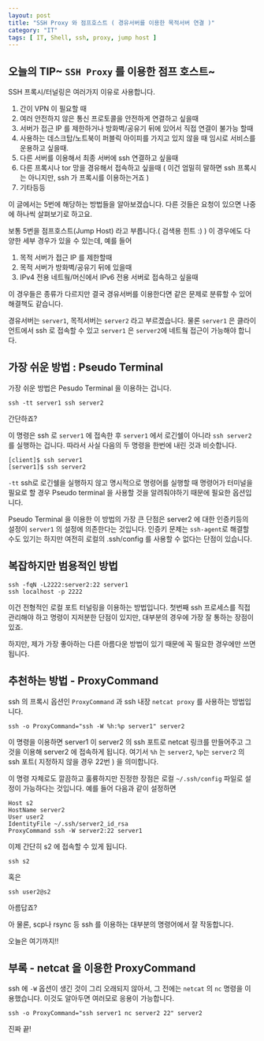 ```yaml
---
layout: post
title: "SSH Proxy 와 점프호스트 ( 경유서버를 이용한 목적서버 연결 )"
category: "IT"
tags: [ IT, Shell, ssh, proxy, jump host ]
---
```

## 오늘의 TIP~  `SSH Proxy` 를 이용한 점프 호스트~

SSH 프록시/터널링은 여러가지 이유로 사용합니다.

1. 간이 VPN 이 필요할 때
2. 여러 안전하지 않은 통신 프로토콜을 안전하게 연결하고 싶을때
3. 서버가 접근 IP 를 제한하거나 방화벽/공유기 뒤에 있어서 직접 연결이 불가능 할때
4. 사용하는 데스크탑/노트북이 퍼블릭 아이피를 가지고 있지 않을 때 임시로 서비스를 운용하고 싶을때.
5. 다른 서버를 이용해서 최종 서버에 ssh 연결하고 싶을때
6. 다른 프록시나 tor 망을 경유해서 접속하고 싶을때 ( 이건 엄밀히 말하면 ssh 프록시는 아니지만, ssh 가 프록시를 이용하는거죠 )
7. 기타등등

이 글에서는 5번에 해당하는 방법들을 알아보겠습니다. 다른 것들은 요청이 있으면 나중에 하나씩 살펴보기로 하고요.

보통 5번을 점프호스트(Jump Host) 라고 부릅니다.( 검색용 힌트 :) ) 이 경우에도 다양한 세부 경우가 있을 수 있는데, 예를 들어
1. 목적 서버가 접근 IP 를 제한할때
2. 목적 서버가 방화벽/공유기 뒤에 있을때
3. IPv4 전용 네트웤/머신에서 IPv6 전용 서버로 접속하고 싶을때

이 경우들은 종류가 다르지만 결국 경유서버를 이용한다면 같은 문제로 분류할 수 있어 해결책도 같습니다.

경유서버는 `server1`, 목적서버는 `server2` 라고 부르겠습니다. 물론 `server1` 은 클라이언트에서 ssh 로 접속할 수 있고 `server1` 은 `server2`에 네트웤 접근이 가능해야 합니다.

## 가장 쉬운 방법 : Pseudo Terminal

가장 쉬운 방법은 Pesudo Terminal 을 이용하는 겁니다.

```
ssh -tt server1 ssh server2
```
간단하죠?

이 명령은 ssh 로 `server1` 에 접속한 후 `server1` 에서 로긴쉘이 아니라 `ssh server2` 를 실행하는 겁니다. 따라서 사실 다음의 두 명령을 한번에 내린 것과 비슷합니다.

```
[client]$ ssh server1
[server1]$ ssh server2
```

`-tt` ssh로 로긴쉘을 실행하지 않고 명시적으로 명령어를 실행할 때 명령어가 터미널을 필요로 할 경우 Pseudo terminal 을 사용할 것을 알려줘야하기 때문에 필요한 옵션입니다.

Pseudo Terminal 을 이용한 이 방법의 가장 큰 단점은 server2 에 대한 인증키등의 설정이 `server1` 의 설정에 의존한다는 것입니다. 인증키 문제는 `ssh-agent`로 해결할 수도 있기는 하지만 여전히 로컬의 .ssh/config 를 사용할 수 없다는 단점이 있습니다.

## 복잡하지만 범용적인 방법
```
ssh -fqN -L2222:server2:22 server1
ssh localhost -p 2222
```
이건 전형적인 로컬 포트 터널링을 이용하는 방법입니다.
첫번째 ssh 프로세스를 직접 관리해야 하고 명령이 지저분한 단점이 있지만, 대부분의 경우에 가장 잘 통하는 장점이 있죠.

하지만, 제가 가장 좋아하는 다른 아름다운 방법이 있기 때문에 꼭 필요한 경우에만 쓰면 됩니다.

## 추천하는 방법 - ProxyCommand
ssh 의 프록시 옵션인 `ProxyCommand` 과 ssh 내장 `netcat proxy` 를 사용하는 방법입니다.

```
ssh -o ProxyCommand="ssh -W %h:%p server1" server2
```

이 명령을 이용하면 server1 이 server2 의 ssh 포트로 netcat 링크를 만들어주고 그것을 이용해 server2 에 접속하게 됩니다. 여기서 `%h` 는 `server2`, `%p`는 `server2` 의 ssh 포트( 지정하지 않을 경우 22번 ) 을 의미합니다.

이 명령 자체로도 깔끔하고 훌륭하지만 진정한 장점은 로컬 `~/.ssh/config` 파일로 설정이 가능하다는 것입니다. 예를 들어 다음과 같이 설정하면

```
Host s2
HostName server2
User user2
IdentityFile ~/.ssh/server2_id_rsa
ProxyCommand ssh -W server2:22 server1
```

이제 간단히 s2 에 접속할 수 있게 됩니다.

```
ssh s2
```

혹은

```
ssh user2@s2
```

아름답죠?

아 물론, scp나 rsync 등 ssh 를 이용하는 대부분의 명령어에서 잘 작동합니다.

오늘은 여기까지!!

## 부록 - netcat 을 이용한 ProxyCommand

ssh 에 `-W` 옵션이 생긴 것이 그리 오래되지 않아서, 그 전에는 `netcat` 의 `nc` 명령을 이용했습니다. 이것도 알아두면 여러모로 응용이 가능합니다.

```
ssh -o ProxyCommand="ssh server1 nc server2 22" server2
```

진짜 끝!
